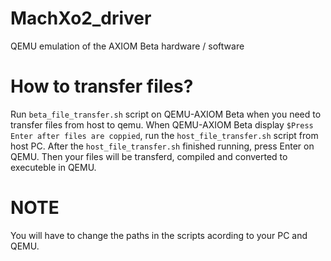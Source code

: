 # MachXo2_driver
QEMU emulation of the AXIOM Beta hardware / software

# How to transfer files?
Run `beta_file_transfer.sh` script on QEMU-AXIOM Beta when you need to transfer files from host to qemu. 
When QEMU-AXIOM Beta display `$Press Enter after files are coppied`, run the `host_file_transfer.sh` script from host PC.
After the `host_file_transfer.sh` finished running, press Enter on QEMU. Then your files will be transferd, compiled and converted to executeble in QEMU.

# NOTE
You will have to change the paths in the scripts acording to your PC and QEMU.
